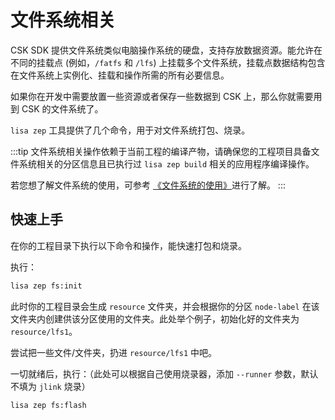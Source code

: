 # 文件系统相关

CSK SDK 提供文件系统类似电脑操作系统的硬盘，支持存放数据资源。能允许在不同的挂载点 (例如，`/fatfs` 和 `/lfs`) 上挂载多个文件系统，挂载点数据结构包含在文件系统上实例化、挂载和操作所需的所有必要信息。

如果你在开发中需要放置一些资源或者保存一些数据到 CSK 上，那么你就需要用到 CSK 的文件系统了。

`lisa zep` 工具提供了几个命令，用于对文件系统打包、烧录。

:::tip
文件系统相关操作依赖于当前工程的编译产物，请确保您的工程项目具备文件系统相关的分区信息且已执行过 `lisa zep build` 相关的应用程序编译操作。

若您想了解文件系统的使用，可参考 [《文件系统的使用》](../../application/modules/filesystem)进行了解。
:::

## 快速上手

在你的工程目录下执行以下命令和操作，能快速打包和烧录。

执行：

```bash
lisa zep fs:init
```

此时你的工程目录会生成 `resource` 文件夹，并会根据你的分区 `node-label` 在该文件夹内创建供该分区使用的文件夹。此处举个例子，初始化好的文件夹为 `resource/lfs1`。

尝试把一些文件/文件夹，扔进 `resource/lfs1` 中吧。

一切就绪后，执行：（此处可以根据自己使用烧录器，添加 `--runner` 参数，默认不填为 `jlink` 烧录）

```bash
lisa zep fs:flash
```
<!-- 
## 分区文件夹初始化

…

## 打包：默认分区文件夹

…

## 打包：自定义分区文件夹

… -->
<!-- 
## 串口烧录

:::tip
该功能特性仅在 lisa zep 工具 `1.5.2` 及以上版本支持，执行 `lisa info zephyr` 检查本地的工具版本，并可通过 `lisa update zephyr` 更新到最新工具版本。
:::

```bash
lisa zep fs:flash --runner csk --port [port]
```

例如，Windows下：

```bash
lisa zep fs:flash --runner csk --port "\\.\COM36"
``` -->